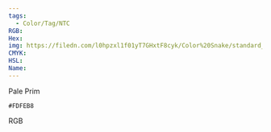 ```yaml
---
tags:
  - Color/Tag/NTC
RGB:
Hex:
img: https://filedn.com/l0hpzxl1f01yT7GHxtF8cyk/Color%20Snake/standard_csv_to_svg//FDFEB8.svg
CMYK:
HSL:
Name:
---
```

Pale Prim
```palette
#FDFEB8
```
RGB
